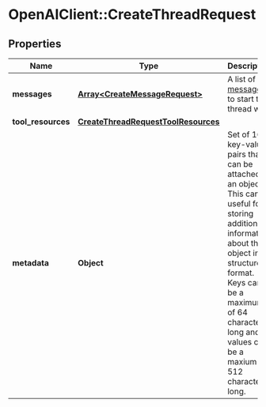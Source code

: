 # OpenAIClient::CreateThreadRequest

## Properties
Name | Type | Description | Notes
------------ | ------------- | ------------- | -------------
**messages** | [**Array&lt;CreateMessageRequest&gt;**](CreateMessageRequest.md) | A list of [messages](/docs/api-reference/messages) to start the thread with. | [optional] 
**tool_resources** | [**CreateThreadRequestToolResources**](CreateThreadRequestToolResources.md) |  | [optional] 
**metadata** | **Object** | Set of 16 key-value pairs that can be attached to an object. This can be useful for storing additional information about the object in a structured format. Keys can be a maximum of 64 characters long and values can be a maxium of 512 characters long.  | [optional] 

